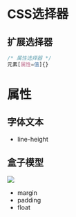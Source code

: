
# CSS选择器

## 扩展选择器

```css
/* 属性选择器 */
元素[属性=值]{}

```

# 属性

## 字体文本

- line-height

## 盒子模型

![](https://www.runoob.com/images/box-model.gif)


- margin
- padding
- float
